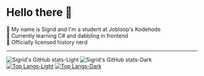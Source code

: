 <h1>Hello there 👋</h1>

  📝 My name is Sigrid and I'm a student at Jobloop's Kodehode <br>
  🌱 Currently learning C# and dabbling in frontend <br>
  🏺 Officially licensed history nerd <br>

---

 ![Sigrid's GitHub stats-Light](https://github-readme-stats.vercel.app/api?username=misskluck&show_icons=true&title_color=ffffff&text_color=ffffff&icon_color=ffffff&bg_color=fe036a,f5347f,fc72a5,f99dbc,fec2d6,fdd9e5#gh-light-mode-only)
 ![Sigrid's GitHub stats-Dark](https://github-readme-stats.vercel.app/api?username=misskluck&show_icons=true&title_color=ffffff&text_color=ffffff&icon_color=ffffff&bg_color=100,000000,fe036a,f5347f,fc72a5,f99dbc,fec2d6,fdd9e5#gh-dark-mode-only)
   [![Top Langs-Light](https://github-readme-stats.vercel.app/api/top-langs/?username=misskluck&layout=compact&title_color=ffffff&text_color=ffffff&icon_color=ffffff&bg_color=fe036a,f5347f,fc72a5,f99dbc,fec2d6,fdd9e5#gh-light-mode-only)](https://github.com/misskluck/github-readme-stats)
   [![Top Langs-Dark](https://github-readme-stats.vercel.app/api/top-langs/?username=misskluck&layout=compact&title_color=ffffff&text_color=ffffff&icon_color=ffffff&bg_color=100,000000,fe036a,f5347f,fc72a5,f99dbc,fec2d6,fdd9e5#gh-dark-mode-only)](https://github.com/misskluck/github-readme-stats)

